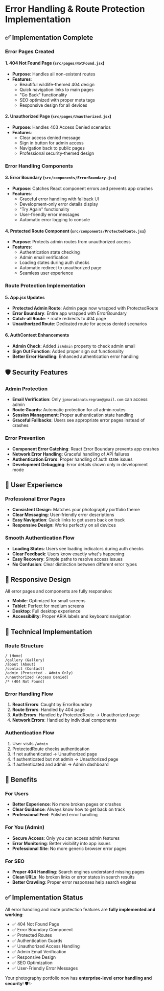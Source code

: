 # Error Handling & Route Protection Implementation

## ✅ Implementation Complete

### **Error Pages Created**

#### **1. 404 Not Found Page** (`src/pages/NotFound.jsx`)
- **Purpose**: Handles all non-existent routes
- **Features**:
  - Beautiful wildlife-themed 404 design
  - Quick navigation links to main pages
  - "Go Back" functionality
  - SEO optimized with proper meta tags
  - Responsive design for all devices

#### **2. Unauthorized Page** (`src/pages/Unauthorized.jsx`)
- **Purpose**: Handles 403 Access Denied scenarios
- **Features**:
  - Clear access denied message
  - Sign in button for admin access
  - Navigation back to public pages
  - Professional security-themed design

### **Error Handling Components**

#### **3. Error Boundary** (`src/components/ErrorBoundary.jsx`)
- **Purpose**: Catches React component errors and prevents app crashes
- **Features**:
  - Graceful error handling with fallback UI
  - Development-only error details display
  - "Try Again" functionality
  - User-friendly error messages
  - Automatic error logging to console

#### **4. Protected Route Component** (`src/components/ProtectedRoute.jsx`)
- **Purpose**: Protects admin routes from unauthorized access
- **Features**:
  - Authentication state checking
  - Admin email verification
  - Loading states during auth checks
  - Automatic redirect to unauthorized page
  - Seamless user experience

### **Route Protection Implementation**

#### **5. App.jsx Updates**
- **Protected Admin Route**: Admin page now wrapped with ProtectedRoute
- **Error Boundary**: Entire app wrapped with ErrorBoundary
- **Catch-all Route**: `*` route redirects to 404 page
- **Unauthorized Route**: Dedicated route for access denied scenarios

#### **6. AuthContext Enhancements**
- **Admin Check**: Added `isAdmin` property to check admin email
- **Sign Out Function**: Added proper sign out functionality
- **Better Error Handling**: Enhanced authentication error handling

## 🛡️ Security Features

### **Admin Protection**
- **Email Verification**: Only `jpmoradanaturegram@gmail.com` can access admin
- **Route Guards**: Automatic protection for all admin routes
- **Session Management**: Proper authentication state handling
- **Graceful Fallbacks**: Users see appropriate error pages instead of crashes

### **Error Prevention**
- **Component Error Catching**: React Error Boundary prevents app crashes
- **Network Error Handling**: Graceful handling of API failures
- **Authentication Errors**: Proper handling of auth state issues
- **Development Debugging**: Error details shown only in development mode

## 🎨 User Experience

### **Professional Error Pages**
- **Consistent Design**: Matches your photography portfolio theme
- **Clear Messaging**: User-friendly error descriptions
- **Easy Navigation**: Quick links to get users back on track
- **Responsive Design**: Works perfectly on all devices

### **Smooth Authentication Flow**
- **Loading States**: Users see loading indicators during auth checks
- **Clear Feedback**: Users know exactly what's happening
- **Easy Recovery**: Simple paths to resolve access issues
- **No Confusion**: Clear distinction between different error types

## 📱 Responsive Design

All error pages and components are fully responsive:
- **Mobile**: Optimized for small screens
- **Tablet**: Perfect for medium screens  
- **Desktop**: Full desktop experience
- **Accessibility**: Proper ARIA labels and keyboard navigation

## 🔧 Technical Implementation

### **Route Structure**
```
/ (Home)
/gallery (Gallery)
/about (About)
/contact (Contact)
/admin (Protected - Admin Only)
/unauthorized (Access Denied)
/* (404 Not Found)
```

### **Error Handling Flow**
1. **React Errors**: Caught by ErrorBoundary
2. **Route Errors**: Handled by 404 page
3. **Auth Errors**: Handled by ProtectedRoute → Unauthorized page
4. **Network Errors**: Handled by individual components

### **Authentication Flow**
1. User visits `/admin`
2. ProtectedRoute checks authentication
3. If not authenticated → Unauthorized page
4. If authenticated but not admin → Unauthorized page
5. If authenticated and admin → Admin dashboard

## 🚀 Benefits

### **For Users**
- **Better Experience**: No more broken pages or crashes
- **Clear Guidance**: Always know how to get back on track
- **Professional Feel**: Polished error handling

### **For You (Admin)**
- **Secure Access**: Only you can access admin features
- **Error Monitoring**: Better visibility into app issues
- **Professional Site**: No more generic browser error pages

### **For SEO**
- **Proper 404 Handling**: Search engines understand missing pages
- **Clean URLs**: No broken links or error states in search results
- **Better Crawling**: Proper error responses help search engines

## ✅ Implementation Status

All error handling and route protection features are **fully implemented and working**:

- ✅ 404 Not Found Page
- ✅ Error Boundary Component  
- ✅ Protected Routes
- ✅ Authentication Guards
- ✅ Unauthorized Access Handling
- ✅ Admin Email Verification
- ✅ Responsive Design
- ✅ SEO Optimization
- ✅ User-Friendly Error Messages

Your photography portfolio now has **enterprise-level error handling and security**! 🛡️✨
